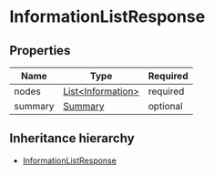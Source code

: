 

# InformationListResponse

## Properties

Name | Type | Required
-------- | -------- | --------
nodes | [List&lt;Information&gt;](Information.md) | required
summary | [Summary](Summary.md) | optional




## Inheritance hierarchy


* [InformationListResponse](InformationListResponse.md)
